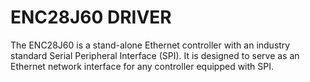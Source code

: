 # ENC28J60 DRIVER

The ENC28J60 is a stand-alone Ethernet controller
with an industry standard Serial Peripheral Interface
(SPI). It is designed to serve as an Ethernet network
interface for any controller equipped with SPI.



